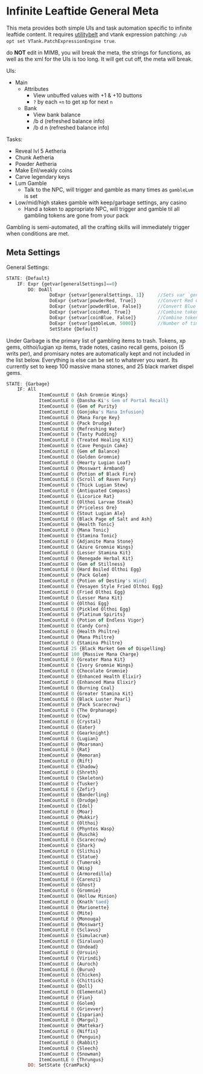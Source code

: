 # Infinite Leaftide General Meta

This meta provides both simple UIs and task automation specific to infinite leaftide content. It requires [utilitybelt](https://utilitybelt.gitlab.io/) and vtank expression patching: `/ub opt set VTank.PatchExpressionEngine true`.

do **NOT** edit in MIMB, you will break the meta, the strings for functions, as well as the xml for the UIs is too long. It will get cut off, the meta will break.

UIs:

- Main
  - Attributes
    - View unbuffed values with +1 & +10 buttons
    - `?` by each `+n` to get xp for next `n`
  - Bank
    - View bank balance
    - /b d (refreshed balance info)
    - /b d n (refreshed balance info)

Tasks:

- Reveal lvl 5 Aetheria
- Chunk Aetheria
- Powder Aetheria
- Make Enl/weakly coins
- Carve legendary keys
- Lum Gamble
  - Talk to the NPC, will trigger and gamble as many times as `gambleLum` is set
- Low/mid/high stakes gamble with keep/garbage settings, any casino
  - Hand a token to appropriate NPC, will trigger and gamble til all gambling tokens are gone from your pack

Gambling is semi-automated, all the crafting skills will immediately trigger when conditions are met.

## Meta Settings

General Settings:

```js
STATE: {Default}
    IF: Expr {getvar[generalSettings]==0}
        DO: DoAll
                DoExpr {setvar[generalSettings, 1]}     //Sets var `generalSettings` to True, signifying settings have been set.
                DoExpr {setvar[powderRed, True]}        //Convert Red Chunks to Red Powder
                DoExpr {setvar[powderBlue, False]}      //Convert Blue Chunks to Blue Powder
                DoExpr {setvar[coinRed, True]}          //Combine tokens and power for Enl coin
                DoExpr {setvar[coinBlue, False]}        //Combine tokens and power for weakly coin
                DoExpr {setvar[gambleLum, 5000]}        //Number of times to gamble Lum per run, 5k = 250m lum
                SetState {Default}
```

Under Garbage is the primary list of gambling items to trash. Tokens, xp gems, olthoi/lugian xp items, trade notes, casino recall gems, poison (5 writs per), and promisary notes are automatically kept and not included in the list below. Everything is else can be set to whatever you want. Its currently set to keep 100 massive mana stones, and 25 black market dispel gems.

```js
STATE: {Garbage}
    IF: All
            ItemCountLE 0 {Ash Gromnie Wings}
            ItemCountLE 0 {Dansha-Ki's Gem of Portal Recall}
            ItemCountLE 0 {Gem of Purity}
            ItemCountLE 0 {Gonjoku's Mana Infusion}
            ItemCountLE 0 {Mana Forge Key}
            ItemCountLE 0 {Pack Drudge}
            ItemCountLE 0 {Refreshing Water}
            ItemCountLE 0 {Tasty Pudding}
            ItemCountLE 0 {Treated Healing Kit}
            ItemCountLE 0 {Cave Penguin Cake}
            ItemCountLE 0 {Gem of Balance}
            ItemCountLE 0 {Golden Gromnie}
            ItemCountLE 0 {Hearty Lugian Loaf}
            ItemCountLE 0 {Mosswart Armband}
            ItemCountLE 0 {Potion of Black Fire}
            ItemCountLE 0 {Scroll of Raven Fury}
            ItemCountLE 0 {Thick Lugian Stew}
            ItemCountLE 0 {Antiquated Compass}
            ItemCountLE 0 {Licorice Rat}
            ItemCountLE 0 {Olthoi Larvae Steak}
            ItemCountLE 0 {Priceless Ore}
            ItemCountLE 0 {Stout Lugian Ale}
            ItemCountLE 0 {Black Page of Salt and Ash}
            ItemCountLE 0 {Health Tonic}
            ItemCountLE 0 {Mana Tonic}
            ItemCountLE 0 {Stamina Tonic}
            ItemCountLE 0 {Adjanite Mana Stone}
            ItemCountLE 0 {Azure Gromnie Wings}
            ItemCountLE 0 {Lesser Stamina Kit}
            ItemCountLE 0 {Renegade Herbal Kit}
            ItemCountLE 0 {Gem of Stillness}
            ItemCountLE 0 {Hard Boiled Olthoi Egg}
            ItemCountLE 0 {Pack Golem}
            ItemCountLE 0 {Potion of Destiny's Wind}
            ItemCountLE 0 {Vesayen Style Fried Olthoi Egg}
            ItemCountLE 0 {Fried Olthoi Egg}
            ItemCountLE 0 {Lesser Mana Kit}
            ItemCountLE 0 {Olthoi Egg}
            ItemCountLE 0 {Pickled Olthoi Egg}
            ItemCountLE 0 {Platinum Spirits}
            ItemCountLE 0 {Potion of Endless Vigor}
            ItemCountLE 0 {Candy Corn}
            ItemCountLE 0 {Health Philtre}
            ItemCountLE 0 {Mana Philtre}
            ItemCountLE 0 {Stamina Philtre}
            ItemCountLE 25 {Black Market Gem of Dispelling}
            ItemCountLE 100 {Massive Mana Charge}
            ItemCountLE 0 {Greater Mana Kit}
            ItemCountLE 0 {Ivory Gromnie Wings}
            ItemCountLE 0 {Chocolate Gromnie}
            ItemCountLE 0 {Enhanced Health Elixir}
            ItemCountLE 0 {Enhanced Mana Elixir}
            ItemCountLE 0 {Burning Coal}
            ItemCountLE 0 {Greater Stamina Kit}
            ItemCountLE 0 {Black Luster Pearl}
            ItemCountLE 0 {Pack Scarecrow}
            ItemCountLE 0 {The Orphanage}
            ItemCountLE 0 {Cow}
            ItemCountLE 0 {Crystal}
            ItemCountLE 0 {Eater}
            ItemCountLE 0 {Gearknight}
            ItemCountLE 0 {Lugian}
            ItemCountLE 0 {Moarsman}
            ItemCountLE 0 {Rat}
            ItemCountLE 0 {Remoran}
            ItemCountLE 0 {Rift}
            ItemCountLE 0 {Shadow}
            ItemCountLE 0 {Shreth}
            ItemCountLE 0 {Skeleton}
            ItemCountLE 0 {Tusker}
            ItemCountLE 0 {Zefir}
            ItemCountLE 0 {Banderling}
            ItemCountLE 0 {Drudge}
            ItemCountLE 0 {Idol}
            ItemCountLE 0 {Moar}
            ItemCountLE 0 {Mukkir}
            ItemCountLE 0 {Olthoi}
            ItemCountLE 0 {Phyntos Wasp}
            ItemCountLE 0 {Ruschk}
            ItemCountLE 0 {Scarecrow}
            ItemCountLE 0 {Shark}
            ItemCountLE 0 {Slithis}
            ItemCountLE 0 {Statue}
            ItemCountLE 0 {Tumerok}
            ItemCountLE 0 {Wisp}
            ItemCountLE 0 {Armoredillo}
            ItemCountLE 0 {Carenzi}
            ItemCountLE 0 {Ghost}
            ItemCountLE 0 {Gromnie}
            ItemCountLE 0 {Hollow Minion}
            ItemCountLE 0 {Knath'taed}
            ItemCountLE 0 {Marionette}
            ItemCountLE 0 {Mite}
            ItemCountLE 0 {Monouga}
            ItemCountLE 0 {Mosswart}
            ItemCountLE 0 {Sclavus}
            ItemCountLE 0 {Simulacrum}
            ItemCountLE 0 {Siraluun}
            ItemCountLE 0 {Undead}
            ItemCountLE 0 {Ursuin}
            ItemCountLE 0 {Virindi}
            ItemCountLE 0 {Auroch}
            ItemCountLE 0 {Burun}
            ItemCountLE 0 {Chicken}
            ItemCountLE 0 {Chittick}
            ItemCountLE 0 {Doll}
            ItemCountLE 0 {Elemental}
            ItemCountLE 0 {Fiun}
            ItemCountLE 0 {Golem}
            ItemCountLE 0 {Grievver}
            ItemCountLE 0 {Isparian}
            ItemCountLE 0 {Margul}
            ItemCountLE 0 {Mattekar}
            ItemCountLE 0 {Niffis}
            ItemCountLE 0 {Penguin}
            ItemCountLE 0 {Rabbit}
            ItemCountLE 0 {Sleech}
            ItemCountLE 0 {Snowman}
            ItemCountLE 0 {Thrungus}
        DO: SetState {CramPack}
```
